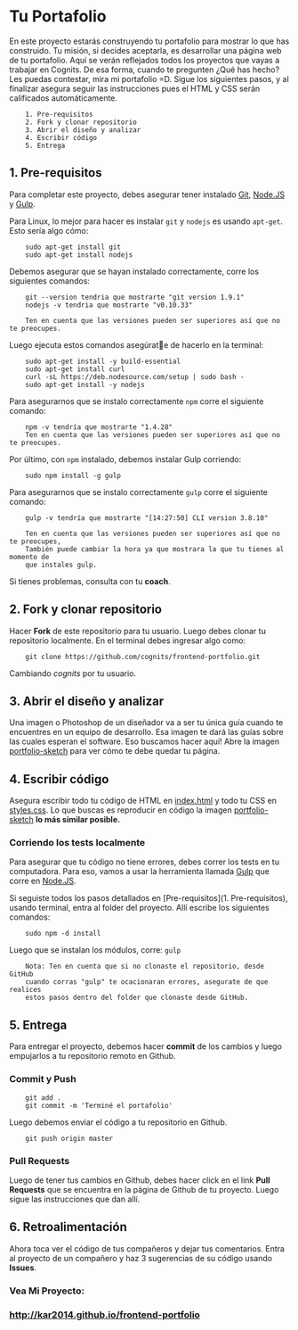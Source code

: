 # Tu Portafolio

En este proyecto estarás construyendo tu portafolio para mostrar lo que has construido.
Tu misión, si decides aceptarla, es desarrollar una página web de tu portafolio.
Aquí se verán reflejados todos los proyectos que vayas a trabajar en Cognits.
De esa forma, cuando te pregunten ¿Qué has hecho? Les puedas contestar, mira
mi portafolio =D. Sigue los siguientes pasos, y al finalizar asegura seguir las
instrucciones pues el HTML y CSS serán calificados automáticamente.

		1. Pre-requisitos
		2. Fork y clonar repositorio
		3. Abrir el diseño y analizar
		4. Escribir código
		5. Entrega

## 1. Pre-requisitos

Para completar este proyecto, debes asegurar tener instalado [Git](http://www.git-scm.com),
[Node.JS](http://www.nodejs.org) y [Gulp](http://www.gulpjs.com).

Para Linux, lo mejor para hacer es instalar `git` y `nodejs` es usando `apt-get`. Esto sería
algo cómo:

		sudo apt-get install git
		sudo apt-get install nodejs


Debemos asegurar que se hayan instalado correctamente, corre los siguientes comandos:

		git --version tendria que mostrarte "git version 1.9.1"
		nodejs -v tendria que mostrarte "v0.10.33"

		Ten en cuenta que las versiones pueden ser superiores así que no te preocupes.

Luego ejecuta estos comandos asegúrate  de hacerlo en la terminal:

		sudo apt-get install -y build-essential
		sudo apt-get install curl
		curl -sL https://deb.nodesource.com/setup | sudo bash -
		sudo apt-get install -y nodejs

Para asegurarnos que se instalo correctamente `npm` corre el siguiente comando:

		npm -v tendría que mostrarte "1.4.28"
		Ten en cuenta que las versiones pueden ser superiores así que no te preocupes.


Por último, con `npm` instalado, debemos instalar Gulp corriendo:

		sudo npm install -g gulp

Para asegurarnos que se instalo correctamente `gulp` corre el siguiente comando:

		gulp -v tendría que mostrarte "[14:27:50] CLI version 3.8.10"

		Ten en cuenta que las versiones pueden ser superiores así que no te preocupes,
		También puede cambiar la hora ya que mostrara la que tu tienes al momento de 
		que instales gulp.


Si tienes problemas, consulta con tu **coach**.

## 2. Fork y clonar repositorio

Hacer **Fork** de este repositorio para tu usuario. Luego debes clonar tu repositorio localmente. En el terminal debes ingresar algo como:

		git clone https://github.com/cognits/frontend-portfolio.git

Cambiando *cognits* por tu usuario.

## 3. Abrir el diseño y analizar

Una imagen o Photoshop de un diseñador va a ser tu única guía cuando te
encuentres en un equipo de desarrollo. Esa imagen te dará las guías sobre las cuales
esperan el software. Eso buscamos hacer aquí! Abre la imagen [portfolio-sketch](portfolio-sketch.png)
para ver cómo te debe quedar tu página.


## 4. Escribir código

Asegura escribir todo tu código de HTML en [index.html](index.html) y todo tu CSS en [styles.css](css/styles.css). Lo que buscas es reproducir en código la imagen [portfolio-sketch](portfolio-sketch.png) **lo más similar posible.**

### Corriendo los tests localmente

Para asegurar que tu código no tiene errores, debes correr los tests en tu computadora. Para eso, vamos a usar la herramienta llamada [Gulp](http://www.gulpjs.com) que corre en [Node.JS](http://www.nodejs.org).

Si seguiste todos los pasos detallados en [Pre-requisitos](1. Pre-requisitos), usando
terminal, entra al folder del proyecto. Allí escribe los siguientes comandos:

		sudo npm -d install

Luego que se instalan los módulos, corre: `gulp`

		Nota: Ten en cuenta que si no clonaste el repositorio, desde GitHub 
		cuando corras "gulp" te ocacionaran errores, asegurate de que realices
		estos pasos dentro del folder que clonaste desde GitHub. 

## 5. Entrega

Para entregar el proyecto, debemos hacer **commit** de los cambios y luego empujarlos
a tu repositorio remoto en Github.

### Commit y Push

		git add .
		git commit -m 'Terminé el portafolio'

Luego debemos enviar el código a tu repositorio en Github.

		git push origin master


### Pull Requests

Luego de tener tus cambios en Github, debes hacer click en el link **Pull Requests**
que se encuentra en la página de Github de tu proyecto. Luego sigue las
instrucciones que dan allí.

## 6. Retroalimentación

Ahora toca ver el código de tus compañeros y dejar tus comentarios. Entra al
proyecto de un compañero y haz 3 sugerencias de su código usando **Issues**.

### Vea Mi Proyecto: 
### http://kar2014.github.io/frontend-portfolio
